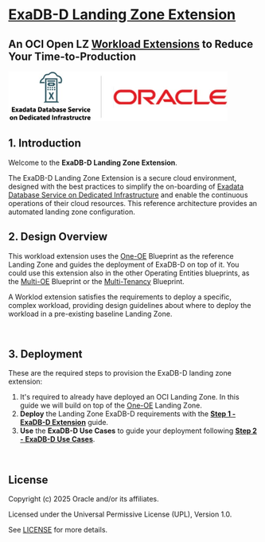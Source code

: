 # **[ExaDB-D Landing Zone Extension](#)**   <!-- omit from toc -->
## **An OCI Open LZ [Workload Extensions](#) to Reduce Your Time-to-Production** <!-- omit from toc -->

 <img src="../../commons/images/icon_exadb-d.jpg" height="100">
&nbsp; 

## **1. Introduction**
Welcome to the **ExaDB-D Landing Zone Extension**.

The ExaDB-D Landing Zone Extension is a secure cloud environment, designed with the best practices to simplify the on-boarding of [Exadata Database Service on Dedicated Infrastructure](https://docs.oracle.com/en/engineered-systems/exadata-cloud-service/index.html) and enable the continuous operations of their cloud resources. This reference architecture provides an automated landing zone configuration.
&nbsp;

## **2. Design Overview**
This workload extension uses the [One-OE](https://github.com/oracle-quickstart/terraform-oci-open-lz/tree/master/blueprints/one-oe) Blueprint as the reference Landing Zone and guides the deployment of ExaDB-D on top of it. You could use this extension also in the other Operating Entities blueprints, as the [Multi-OE](https://github.com/oracle-quickstart/terraform-oci-open-lz/tree/master/blueprints/multi-oe) Blueprint or the [Multi-Tenancy](https://github.com/oracle-quickstart/terraform-oci-open-lz/tree/master/blueprints/multi-tenancy) Blueprint.

A Worklod extension satisfies the requirements to deploy a specific, complex workload, providing design guidelines about where to deploy the workload in a pre-existing baseline Landing Zone.

&nbsp;

## **3. Deployment**

These are the required steps to provision the ExaDB-D landing zone extension:

 1. It's required to already have deployed an OCI Landing Zone. In this guide we will build on top of the [One-OE](https://github.com/oracle-quickstart/terraform-oci-open-lz/tree/master/blueprints/one-oe) Landing Zone.
 2. **Deploy** the Landing Zone ExaDB-D requirements with the [**Step 1 - ExaDB-D Extension**](1_exadb-d_extension/) guide.
 3. **Use** the **ExaDB-D Use Cases** to guide your deployment following [**Step 2 - ExaDB-D Use Cases**](2_exadb-d_use_cases/).

&nbsp;

## License <!-- omit from toc -->

Copyright (c) 2025 Oracle and/or its affiliates.

Licensed under the Universal Permissive License (UPL), Version 1.0.

See [LICENSE](/LICENSE.txt) for more details.

